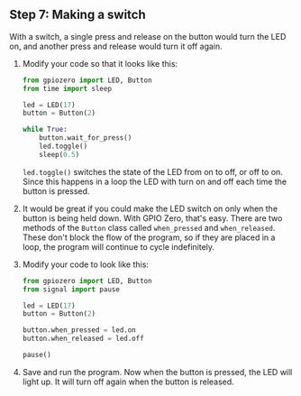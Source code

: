 ## Step 7: Making a switch

With a switch, a single press and release on the button would turn the LED on, and another press and release would turn it off again.

1. Modify your code so that it looks like this:

    ```python
    from gpiozero import LED, Button
    from time import sleep
    
    led = LED(17)
    button = Button(2)
    
    while True:
        button.wait_for_press()
        led.toggle()
        sleep(0.5)
    ```
      
    `led.toggle()` switches the state of the LED from on to off, or off to on. Since this happens in a loop the LED with turn on and off each time the button is pressed.

1. It would be great if you could make the LED switch on only when the button is being held down. With GPIO Zero, that's easy. There are two methods of the `Button` class called `when_pressed` and `when_released`. These don't block the flow of the program, so if they are placed in a loop, the program will continue to cycle indefinitely.

1. Modify your code to look like this:

    ```python
    from gpiozero import LED, Button
    from signal import pause
    
    led = LED(17)
    button = Button(2)
    
    button.when_pressed = led.on
    button.when_released = led.off
    
    pause()
    ```

1. Save and run the program. Now when the button is pressed, the LED will light up. It will turn off again when the button is released.

